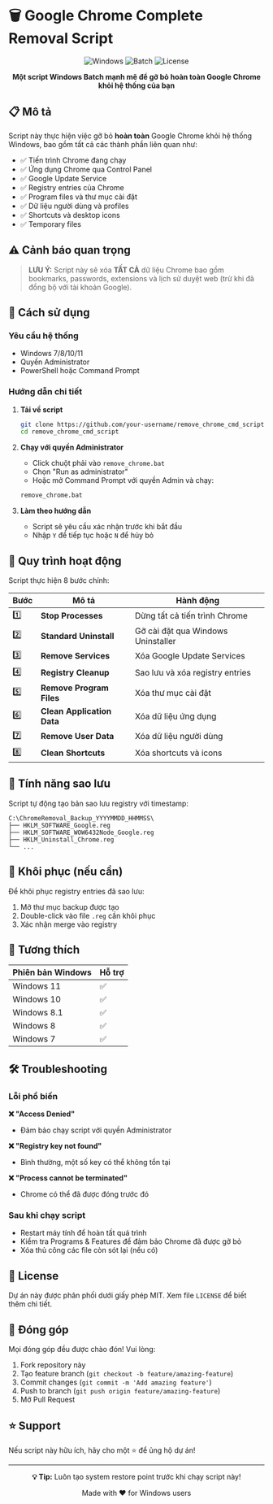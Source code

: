 # 🗑️ Google Chrome Complete Removal Script

<div align="center">

![Windows](https://img.shields.io/badge/Windows-0078D6?style=for-the-badge&logo=windows&logoColor=white)
![Batch](https://img.shields.io/badge/Batch-4D4D4D?style=for-the-badge&logo=windows-terminal&logoColor=white)
![License](https://img.shields.io/badge/License-MIT-green?style=for-the-badge)

**Một script Windows Batch mạnh mẽ để gỡ bỏ hoàn toàn Google Chrome khỏi hệ thống của bạn**

</div>

## 📋 Mô tả

Script này thực hiện việc gỡ bỏ **hoàn toàn** Google Chrome khỏi hệ thống Windows, bao gồm tất cả các thành phần liên quan như:

-   ✅ Tiến trình Chrome đang chạy
-   ✅ Ứng dụng Chrome qua Control Panel
-   ✅ Google Update Service
-   ✅ Registry entries của Chrome
-   ✅ Program files và thư mục cài đặt
-   ✅ Dữ liệu người dùng và profiles
-   ✅ Shortcuts và desktop icons
-   ✅ Temporary files

## ⚠️ Cảnh báo quan trọng

> **LƯU Ý:** Script này sẽ xóa **TẤT CẢ** dữ liệu Chrome bao gồm bookmarks, passwords, extensions và lịch sử duyệt web (trừ khi đã đồng bộ với tài khoản Google).

## 🚀 Cách sử dụng

### Yêu cầu hệ thống

-   Windows 7/8/10/11
-   Quyền Administrator
-   PowerShell hoặc Command Prompt

### Hướng dẫn chi tiết

1. **Tải về script**

    ```bash
    git clone https://github.com/your-username/remove_chrome_cmd_script.git
    cd remove_chrome_cmd_script
    ```

2. **Chạy với quyền Administrator**

    - Click chuột phải vào `remove_chrome.bat`
    - Chọn "Run as administrator"
    - Hoặc mở Command Prompt với quyền Admin và chạy:

    ```cmd
    remove_chrome.bat
    ```

3. **Làm theo hướng dẫn**
    - Script sẽ yêu cầu xác nhận trước khi bắt đầu
    - Nhập `Y` để tiếp tục hoặc `N` để hủy bỏ

## 🔧 Quy trình hoạt động

Script thực hiện 8 bước chính:

| Bước | Mô tả                      | Hành động                          |
| ---- | -------------------------- | ---------------------------------- |
| 1️⃣   | **Stop Processes**         | Dừng tất cả tiến trình Chrome      |
| 2️⃣   | **Standard Uninstall**     | Gỡ cài đặt qua Windows Uninstaller |
| 3️⃣   | **Remove Services**        | Xóa Google Update Services         |
| 4️⃣   | **Registry Cleanup**       | Sao lưu và xóa registry entries    |
| 5️⃣   | **Remove Program Files**   | Xóa thư mục cài đặt                |
| 6️⃣   | **Clean Application Data** | Xóa dữ liệu ứng dụng               |
| 7️⃣   | **Remove User Data**       | Xóa dữ liệu người dùng             |
| 8️⃣   | **Clean Shortcuts**        | Xóa shortcuts và icons             |

## 💾 Tính năng sao lưu

Script tự động tạo bản sao lưu registry với timestamp:

```
C:\ChromeRemoval_Backup_YYYYMMDD_HHMMSS\
├── HKLM_SOFTWARE_Google.reg
├── HKLM_SOFTWARE_WOW6432Node_Google.reg
├── HKLM_Uninstall_Chrome.reg
└── ...
```

## 🔄 Khôi phục (nếu cần)

Để khôi phục registry entries đã sao lưu:

1. Mở thư mục backup được tạo
2. Double-click vào file `.reg` cần khôi phục
3. Xác nhận merge vào registry

## 📱 Tương thích

| Phiên bản Windows | Hỗ trợ |
| ----------------- | ------ |
| Windows 11        | ✅     |
| Windows 10        | ✅     |
| Windows 8.1       | ✅     |
| Windows 8         | ✅     |
| Windows 7         | ✅     |

## 🛠️ Troubleshooting

### Lỗi phổ biến

**❌ "Access Denied"**

-   Đảm bảo chạy script với quyền Administrator

**❌ "Registry key not found"**

-   Bình thường, một số key có thể không tồn tại

**❌ "Process cannot be terminated"**

-   Chrome có thể đã được đóng trước đó

### Sau khi chạy script

-   Restart máy tính để hoàn tất quá trình
-   Kiểm tra Programs & Features để đảm bảo Chrome đã được gỡ bỏ
-   Xóa thủ công các file còn sót lại (nếu có)

## 📄 License

Dự án này được phân phối dưới giấy phép MIT. Xem file `LICENSE` để biết thêm chi tiết.

## 🤝 Đóng góp

Mọi đóng góp đều được chào đón! Vui lòng:

1. Fork repository này
2. Tạo feature branch (`git checkout -b feature/amazing-feature`)
3. Commit changes (`git commit -m 'Add amazing feature'`)
4. Push to branch (`git push origin feature/amazing-feature`)
5. Mở Pull Request

## ⭐ Support

Nếu script này hữu ích, hãy cho một ⭐ để ủng hộ dự án!

---

<div align="center">

**💡 Tip:** Luôn tạo system restore point trước khi chạy script này!

Made with ❤️ for Windows users

</div>
